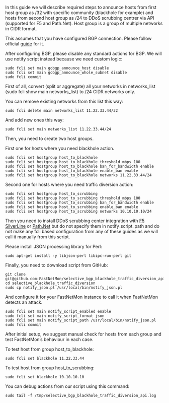 In this guide we will describe required steps to announce hosts from first host group as /32 with specific community (blackhole for example) and hosts from second host group as /24 to DDoS scrubbing centrer via API (supported for F5 and Path.Net). Host group is a group of multiple networks in CIDR format.

This assumes that you have configured BGP connection. Please follow official [guide](https://fastnetmon.com/docs-fnm-advanced/fastnetmon-bgp-unicast-configuration/) for it.

After configuring BGP, please disable any standard actions for BGP. We will use notify script instead because we need custom logic:
```
sudo fcli set main gobgp_announce_host disable
sudo fcli set main gobgp_announce_whole_subnet disable
sudo fcli commit
```

First of all, convert (split or aggregate) all your networks in networks_list (sudo fcli show main networks_list) to /24 CIDR networks only.

You can remove existing networks from this list this way:
```
sudo fcli delete main networks_list 11.22.33.44/32
```

And add new ones this way:
```
sudo fcli set main networks_list 11.22.33.44/24
```

Then, you need to create two host groups.

First one for hosts where you need blackhole action.
```
sudo fcli set hostgroup host_to_blackhole
sudo fcli set hostgroup host_to_blackhole threshold_mbps 100
sudo fcli set hostgroup host_to_blackhole ban_for_bandwidth enable
sudo fcli set hostgroup host_to_blackhole enable_ban enable
sudo fcli set hostgroup host_to_blackhole networks 11.22.33.44/24
```

Second one for hosts where you need traffic diversion action:
```
sudo fcli set hostgroup host_to_scrubbing
sudo fcli set hostgroup host_to_scrubbing threshold_mbps 100
sudo fcli set hostgroup host_to_scrubbing ban_for_bandwidth enable
sudo fcli set hostgroup host_to_scrubbing enable_ban enable
sudo fcli set hostgroup host_to_scrubbing networks 10.10.10.10/24
```

Then you need to install DDoS scrubbing center integration with [F5 SilverLine](https://fastnetmon.com/docs-fnm-advanced/fastnetmon-advanced-integration-with-f5-silverline-ddos-scrubbing-centre/) or [Path.Net](https://fastnetmon.com/docs-fnm-advanced/fastnetmon-advanced-integration-with-path-net-ddos-scrubbing-centre/) but do not specify them in notify_script_path and do not make any fcli based configuration from any of these guides as we will call it manually from this script.

Please install JSON processing library for Perl:
```
sudo apt-get install -y libjson-perl libipc-run-perl git 
```

Finally, you need to download script from GitHub:
```
git clone git@github.com:FastNetMon/selective_bgp_blackhole_traffic_diversion_api.git
cd selective_blackhole_traffic_diversion
sudo cp notify_json.pl /usr/local/bin/notify_json.pl
```

And configure it for your FastNetMon instance to call it when FastNetMon detects an attack.
```
sudo fcli set main notify_script_enabled enable
sudo fcli set main notify_script_format json
sudo fcli set main notify_script_path /usr/local/bin/notify_json.pl
sudo fcli commit
```

After initial setup, we suggest manual check for hosts from each group and test FastNetMon’s behaviour in each case.

To test host from group host_to_blackhole:
```
sudo fcli set blackhole 11.22.33.44
```

To test host from group host_to_scrubbing:
```
sudo fcli set blackhole 10.10.10.10
```

You can debug actions from our script using this command:
```
sudo tail -f /tmp/selective_bgp_blackhole_traffic_diversion_api.log
```
